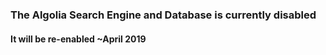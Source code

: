 ### The Algolia Search Engine and Database is currently disabled

#### It will be re-enabled ~April 2019